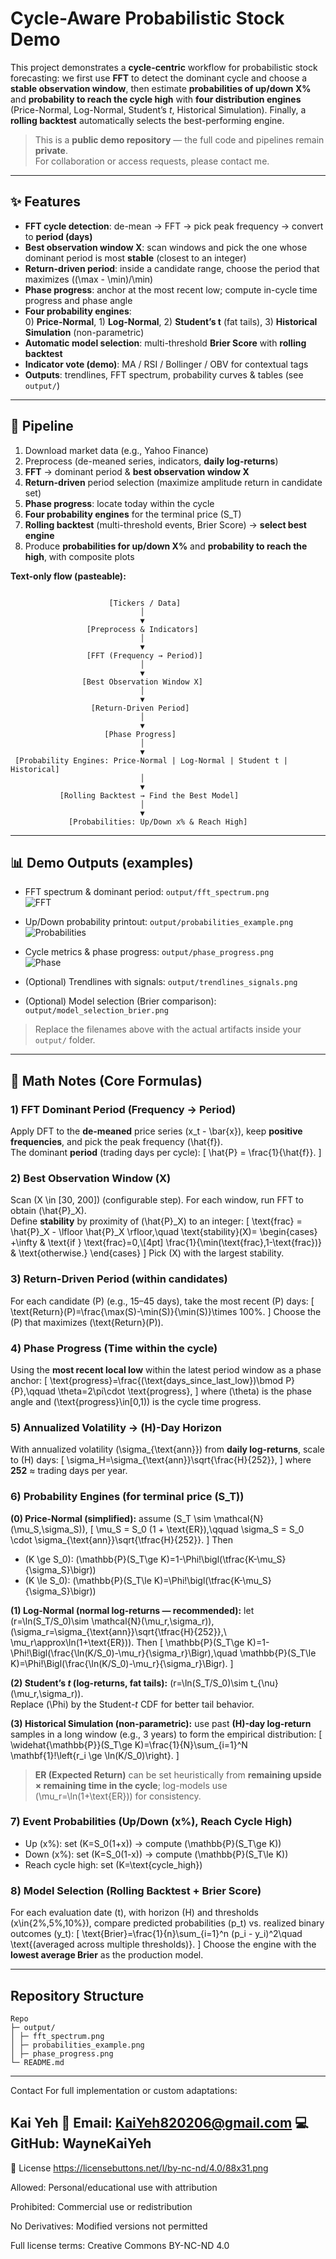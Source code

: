 # Cycle-Aware Probabilistic Stock Demo

This project demonstrates a **cycle-centric** workflow for probabilistic stock forecasting:
we first use **FFT** to detect the dominant cycle and choose a **stable observation window**,
then estimate **probabilities of up/down X%** and **probability to reach the cycle high**
with **four distribution engines** (Price-Normal, Log-Normal, Student’s *t*, Historical Simulation).
Finally, a **rolling backtest** automatically selects the best-performing engine.

> This is a **public demo repository** — the full code and pipelines remain **private**.  
> For collaboration or access requests, please contact me.

---

## ✨ Features

- **FFT cycle detection**: de-mean → FFT → pick peak frequency → convert to **period (days)**
- **Best observation window X**: scan windows and pick the one whose dominant period is most **stable** (closest to an integer)
- **Return-driven period**: inside a candidate range, choose the period that maximizes \((\max - \min)/\min\)
- **Phase progress**: anchor at the most recent low; compute in-cycle time progress and phase angle
- **Four probability engines**:  
  0) **Price-Normal**, 1) **Log-Normal**, 2) **Student’s t** (fat tails), 3) **Historical Simulation** (non-parametric)
- **Automatic model selection**: multi-threshold **Brier Score** with **rolling backtest**
- **Indicator vote (demo)**: MA / RSI / Bollinger / OBV for contextual tags
- **Outputs**: trendlines, FFT spectrum, probability curves & tables (see `output/`)

---

## 🧱 Pipeline

1. Download market data (e.g., Yahoo Finance)  
2. Preprocess (de-meaned series, indicators, **daily log-returns**)  
3. **FFT** → dominant period & **best observation window X**  
4. **Return-driven** period selection (maximize amplitude return in candidate set)  
5. **Phase progress**: locate today within the cycle  
6. **Four probability engines** for the terminal price \(S_T\)  
7. **Rolling backtest** (multi-threshold events, Brier Score) → **select best engine**  
8. Produce **probabilities for up/down X%** and **probability to reach the high**, with composite plots

**Text-only flow (pasteable):**

```

                      [Tickers / Data]
                             │
                             ▼
                 [Preprocess & Indicators]
                             │
                             ▼
                 [FFT (Frequency → Period)]
                             │
                             ▼
                [Best Observation Window X]
                             │
                             ▼
                  [Return-Driven Period]
                             │
                             ▼
                     [Phase Progress]
                             │
                             ▼
 [Probability Engines: Price-Normal | Log-Normal | Student t | Historical]
                             │
                             ▼
           [Rolling Backtest → Find the Best Model]
                             │
                             ▼
             [Probabilities: Up/Down x% & Reach High]

```


---

## 📊 Demo Outputs (examples)

- FFT spectrum & dominant period: `output/fft_spectrum.png`  
  ![FFT](output/fft_spectrum.png)

- Up/Down probability printout: `output/probabilities_example.png`  
  ![Probabilities](output/probabilities_example.png)

- Cycle metrics & phase progress: `output/phase_progress.png`  
  ![Phase](output/phase_progress.png)

- (Optional) Trendlines with signals: `output/trendlines_signals.png`  
- (Optional) Model selection (Brier comparison): `output/model_selection_brier.png`  

> Replace the filenames above with the actual artifacts inside your `output/` folder.

---

## 🧮 Math Notes (Core Formulas)

### 1) FFT Dominant Period (Frequency → Period)
Apply DFT to the **de-meaned** price series \(x_t - \bar{x}\), keep **positive frequencies**, and pick the peak frequency \(\hat{f}\).  
The dominant **period** (trading days per cycle):
\[
\hat{P} = \frac{1}{\hat{f}}.
\]

### 2) Best Observation Window \(X\)
Scan \(X \in [30, 200]\) (configurable step). For each window, run FFT to obtain \(\hat{P}_X\).  
Define **stability** by proximity of \(\hat{P}_X\) to an integer:
\[
\text{frac} = \hat{P}_X - \lfloor \hat{P}_X \rfloor,\quad
\text{stability}(X)=
\begin{cases}
+\infty & \text{if } \text{frac}=0,\\[4pt]
\frac{1}{\min(\text{frac},1-\text{frac})} & \text{otherwise.}
\end{cases}
\]
Pick \(X\) with the largest stability.

### 3) Return-Driven Period (within candidates)
For each candidate \(P\) (e.g., 15–45 days), take the most recent \(P\) days:
\[
\text{Return}(P)=\frac{\max(S)-\min(S)}{\min(S)}\times 100\%.
\]
Choose the \(P\) that maximizes \(\text{Return}(P)\).

### 4) Phase Progress (Time within the cycle)
Using the **most recent local low** within the latest period window as a phase anchor:
\[
\text{progress}=\frac{(\text{days\_since\_last\_low})\bmod P}{P},\qquad
\theta=2\pi\cdot \text{progress},
\]
where \(\theta\) is the phase angle and \(\text{progress}\in[0,1)\) is the cycle time progress.

### 5) Annualized Volatility → \(H\)-Day Horizon
With annualized volatility \(\sigma_{\text{ann}}\) from **daily log-returns**, scale to \(H\) days:
\[
\sigma_H=\sigma_{\text{ann}}\sqrt{\frac{H}{252}},
\]
where **252** ≈ trading days per year.

### 6) Probability Engines (for terminal price \(S_T\))

**(0) Price-Normal (simplified):** assume \(S_T \sim \mathcal{N}(\mu_S,\sigma_S)\),
\[
\mu_S = S_0 (1 + \text{ER}),\qquad
\sigma_S = S_0 \cdot \sigma_{\text{ann}}\sqrt{\tfrac{H}{252}}.
\]
Then
- \(K \ge S_0\): \(\mathbb{P}(S_T\ge K)=1-\Phi\!\bigl(\tfrac{K-\mu_S}{\sigma_S}\bigr)\)
- \(K \le S_0\): \(\mathbb{P}(S_T\le K)=\Phi\!\bigl(\tfrac{K-\mu_S}{\sigma_S}\bigr)\)

**(1) Log-Normal (normal log-returns — recommended):** let \(r=\ln(S_T/S_0)\sim \mathcal{N}(\mu_r,\sigma_r)\),  
\(\sigma_r=\sigma_{\text{ann}}\sqrt{\tfrac{H}{252}},\ \mu_r\approx\ln(1+\text{ER})\). Then
\[
\mathbb{P}(S_T\ge K)=1-\Phi\!\Bigl(\frac{\ln(K/S_0)-\mu_r}{\sigma_r}\Bigr),\quad
\mathbb{P}(S_T\le K)=\Phi\!\Bigl(\frac{\ln(K/S_0)-\mu_r}{\sigma_r}\Bigr).
\]

**(2) Student’s *t* (log-returns, fat tails):** \(r=\ln(S_T/S_0)\sim t_{\nu}(\mu_r,\sigma_r)\).  
Replace \(\Phi\) by the Student-*t* CDF for better tail behavior.

**(3) Historical Simulation (non-parametric):** use past **\(H\)-day log-return** samples in a long window (e.g., 3 years) to form the empirical distribution:
\[
\widehat{\mathbb{P}}(S_T\ge K)=\frac{1}{N}\sum_{i=1}^N \mathbf{1}\!\left\{r_i \ge \ln(K/S_0)\right\}.
\]

> **ER (Expected Return)** can be set heuristically from **remaining upside × remaining time in the cycle**; log-models use \(\mu_r=\ln(1+\text{ER})\) for consistency.

### 7) Event Probabilities (Up/Down \(x\%\), Reach Cycle High)
- Up \(x\%\): set \(K=S_0(1+x)\) → compute \(\mathbb{P}(S_T\ge K)\)  
- Down \(x\%\): set \(K=S_0(1-x)\) → compute \(\mathbb{P}(S_T\le K)\)  
- Reach cycle high: set \(K=\text{cycle\_high}\)

### 8) Model Selection (Rolling Backtest + Brier Score)
For each evaluation date \(t\), with horizon \(H\) and thresholds \(x\in\{2\%,5\%,10\%\}\), compare predicted probabilities \(p_t\) vs. realized binary outcomes \(y_t\):
\[
\text{Brier}=\frac{1}{n}\sum_{i=1}^n (p_i - y_i)^2\quad \text{(averaged across multiple thresholds)}.
\]
Choose the engine with the **lowest average Brier** as the production model.

---

##  Repository Structure


```
Repo
├─ output/
│ ├─ fft_spectrum.png
│ ├─ probabilities_example.png
│ ├─ phase_progress.png
└─ README.md

```

---
Contact
For full implementation or custom adaptations:

Kai Yeh
📧 Email: KaiYeh820206@gmail.com
💻 GitHub: WayneKaiYeh
---
📄 License
https://licensebuttons.net/l/by-nc-nd/4.0/88x31.png

Allowed: Personal/educational use with attribution

Prohibited: Commercial use or redistribution

No Derivatives: Modified versions not permitted

Full license terms: Creative Commons BY-NC-ND 4.0
